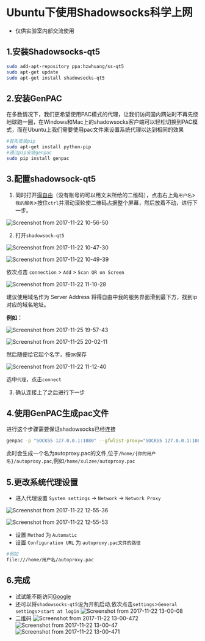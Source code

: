 # Ubuntu下使用Shadowsocks科学上网

- 仅供实验室内部交流使用

## 1.安装Shadowsocks-qt5

```bash {.line-numbers}
sudo add-apt-repository ppa:hzwhuang/ss-qt5
sudo apt-get update
sudo apt-get install shadowsocks-qt5
```

## 2.安装GenPAC

在多数情况下，我们更希望使用PAC模式的代理，让我们访问国内网站时不再先绕地球跑一圈，在Windows和Mac上的shadowsocks客户端可以轻松切换到PAC模式，而在Ubuntu上我们需要使用pac文件来设置系统代理以达到相同的效果

``` bash {.line-numbers}
#首先安装pip
sudo apt-get install python-pip
#通过pip安装genpac
sudo pip install genpac
```

## 3.配置shadowsock-qt5
1. 同时打开[得自由](https://devpn.info/)（没有账号的可以用文末所给的二维码），点击右上角`用户名`>`我的服务`>按住`ctrl`并滑动滚轮使二维码占据整个屏幕，然后放着不动，进行下一步。

![Screenshot from 2017-11-22 10-56-50](https://ooo.0o0.ooo/2017/11/22/5a150a1beda26.png)

2. 打开`shadowsock-qt5`

![Screenshot from 2017-11-22 10-47-30](https://i.loli.net/2017/11/22/5a1508a3ca2cf.png)

![Screenshot from 2017-11-22 10-49-39](https://i.loli.net/2017/11/22/5a1509762c04a.png)

依次点击 `connection` >  `Add` > `Scan QR on Screen`

![Screenshot from 2017-11-22 11-10-28](https://i.loli.net/2017/11/22/5a150ae9eb821.png)

建议使用域名作为 Server Address
将得自由中我的服务界面滑到最下方，找到ip对应的域名地址。

**例如：**

![Screenshot from 2017-11-25 19-57-43](https://i.loli.net/2017/11/25/5a195b11d900c.png)

![Screenshot from 2017-11-25 20-02-11](https://i.loli.net/2017/11/25/5a195c19a961a.png)

然后随便给它起个名字，按`OK`保存

![Screenshot from 2017-11-22 11-12-40](https://i.loli.net/2017/11/22/5a150b39304b2.png)

选中`代理`，点击`connect`


3. 确认连接上了之后进行下一步

## 4.使用GenPAC生成pac文件
进行这个步骤需要保证shadowsocks已经连接

``` bash {.line-numbers}
genpac -p "SOCKS5 127.0.0.1:1080" --gfwlist-proxy="SOCKS5 127.0.0.1:1080" --gfwlist-url=https://raw.githubusercontent.com/gfwlist/gfwlist/master/gfwlist.txt --output="autoproxy.pac"
```
此时会生成一个名为autoproxy.pac的文件,位于`/home/{你的用户名}/autoproxy.pac`,例如`/home/xulzee/autoproxy.pac`


## 5.更改系统代理设置
- 进入代理设置 `System settings` -> `Network` -> `Network Proxy`

![Screenshot from 2017-11-22 12-55-36](https://i.loli.net/2017/11/22/5a150bb4641f5.png)

![Screenshot from 2017-11-22 12-55-53](https://i.loli.net/2017/11/22/5a150c6421fe8.png)

- 设置 `Method` 为 `Automatic`
- 设置 `Configuration URL` 为 `autoproxy.pac文件的路径`

``` bash {.line-numbers}
#例如
file:///home/用户名/autoproxy.pac
```

## 6.完成
- 试试能不能访问[Google](https://www.google.com/)
- 还可以将`shadowsocks-qt5`设为开机启动,依次点击`settings`>`General settings`>`start at login`
![Screenshot from 2017-11-22 13-00-08](https://i.loli.net/2017/11/22/5a150dbb9237f.png)
- 二维码
![Screenshot from 2017-11-22 13-00-472](https://i.loli.net/2017/11/22/5a150dd7628a9.png)
![Screenshot from 2017-11-22 13-00-47](https://i.loli.net/2017/11/22/5a150dd7628ab.png)
![Screenshot from 2017-11-22 13-00-471](https://i.loli.net/2017/11/22/5a150dd76b746.png)
